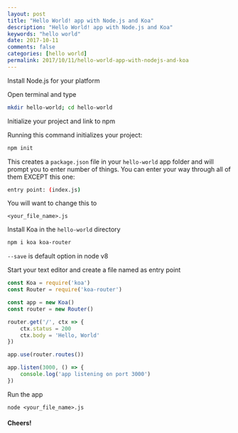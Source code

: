 ```yaml
---
layout: post
title: "Hello World! app with Node.js and Koa"
description: "Hello World! app with Node.js and Koa"
keywords: "hello world"
date: 2017-10-11
comments: false
categories: [hello world]
permalink: 2017/10/11/hello-world-app-with-nodejs-and-koa
---
```


Install Node.js for your platform

Open terminal and type
```sh
mkdir hello-world; cd hello-world
```
Initialize your project and link to npm

Running this command initializes your project:
```sh
npm init
```
This creates a `package.json` file in your `hello-world` app folder and will prompt you to enter number of things. You can enter your way through all of them EXCEPT this one:
```sh
entry point: (index.js)
```
You will want to change this to
```
<your_file_name>.js
```
Install Koa in the `hello-world` directory
```sh
npm i koa koa-router
```
`--save` is default option in node v8

Start your text editor and create a file named as entry point

```js
const Koa = require('koa')
const Router = require('koa-router')

const app = new Koa()
const router = new Router()

router.get('/', ctx => {
    ctx.status = 200
    ctx.body = 'Hello, World'
})

app.use(router.routes())

app.listen(3000, () => {
    console.log('app listening on port 3000')
})
```

Run the app
```
node <your_file_name>.js
```

#### Cheers!
